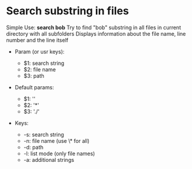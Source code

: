 Search substring in files
=============

Simple Use: **search bob**
Try to find "bob" substring in all files in current directory with all subfolders
Displays information about the file name, line number and the line itself

+ Param (or usr keys):
  + $1: search string
  + $2: file name
  + $3: path

+ Default params:
  + $1: ''
  + $2: '*'
  + $3: './'

+ Keys:
  + -s: search string
  + -n: file name (use \\* for all)
  + -d: path
  + -l: list mode (only file names)
  + -a: additional strings


